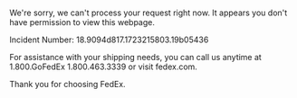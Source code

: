  	


 	

We're sorry, we can't process your request right now. It appears you don't have permission to view this webpage.


Incident Number: 18.9094d817.1723215803.19b05436





For assistance with your shipping needs, you can call us anytime at 1.800.GoFedEx 1.800.463.3339 or visit fedex.com.




Thank you for choosing FedEx.